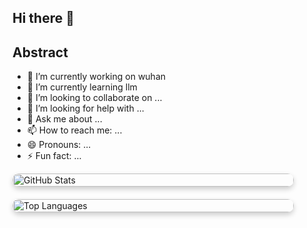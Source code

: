 ## Hi there 👋
## Abstract

- 🔭 I’m currently working on wuhan
- 🌱 I’m currently learning llm
- 👯 I’m looking to collaborate on ...
- 🤔 I’m looking for help with ...
- 💬 Ask me about ...
- 📫 How to reach me: ...
- 😄 Pronouns: ...
- ⚡ Fun fact: ...

<div style="display: flex; flex-wrap: wrap; gap: 20px;">
  <img 
    src="https://github-readme-stats.vercel.app/api?username=Unexpectedlyc&show_icons=true&bg_color=00000000" 
    style="
      width: 100%;
      max-width: 450px;
      height: auto;
      border-radius: 10px;
      box-shadow: 0 4px 8px rgba(0,0,0,0.2);
      transition: transform 0.3s ease;
    "
    onmouseover="this.style.transform='scale(1.02)';"
    onmouseout="this.style.transform='scale(1)';"
    alt="GitHub Stats"
  />
  <img 
    src="https://github-readme-stats.vercel.app/api/top-langs/?username=Unexpectedlyc" 
    style="
      width: 100%;
      max-width: 450px;
      height: auto;
      border-radius: 10px;
      box-shadow: 0 4px 8px rgba(0,0,0,0.2);
      transition: transform 0.3s ease;
    "
    onmouseover="this.style.transform='scale(1.02)';"
    onmouseout="this.style.transform='scale(1)';"
    alt="Top Languages"
  />
</div>



<!--
**Unexpectedlyc/Unexpectedlyc** is a ✨ _special_ ✨ repository because its `README.md` (this file) appears on your GitHub profile.

Here are some ideas to get you started:

- 🔭 I’m currently working on ...
- 🌱 I’m currently learning ...
- 👯 I’m looking to collaborate on ...
- 🤔 I’m looking for help with ...
- 💬 Ask me about ...
- 📫 How to reach me: ...
- 😄 Pronouns: ...
- ⚡ Fun fact: ...
-->
